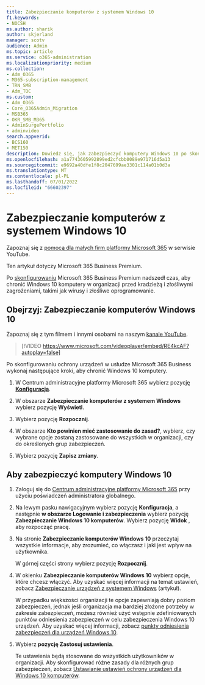 ```yaml
---
title: Zabezpieczanie komputerów z systemem Windows 10
f1.keywords:
- NOCSH
ms.author: sharik
author: skjerland
manager: scotv
audience: Admin
ms.topic: article
ms.service: o365-administration
ms.localizationpriority: medium
ms.collection:
- Adm_O365
- M365-subscription-management
- TRN_SMB
- Adm_TOC
ms.custom:
- Adm_O365
- Core_O365Admin_Migration
- MSB365
- OKR_SMB_M365
- AdminSurgePortfolio
- adminvideo
search.appverid:
- BCS160
- MET150
description: Dowiedz się, jak zabezpieczyć komputery Windows 10 po skonfigurowaniu Microsoft 365 Business Premium.
ms.openlocfilehash: a1a7743605992899ed2cfcbb0089e971716d5a13
ms.sourcegitcommit: e9692a40dfe1f8c2047699ae3301c114a01b0d3a
ms.translationtype: MT
ms.contentlocale: pl-PL
ms.lasthandoff: 07/01/2022
ms.locfileid: "66602397"
---
```

# <a name="secure-windows-10-computers"></a>Zabezpieczanie komputerów z systemem Windows 10

Zapoznaj się z [pomocą dla małych firm platformy Microsoft 365](https://go.microsoft.com/fwlink/?linkid=2197659) w serwisie YouTube.

Ten artykuł dotyczy Microsoft 365 Business Premium.

Po [skonfigurowaniu](/microsoft-365/business-premium/m365bp-setup) Microsoft 365 Business Premium nadszedł czas, aby chronić Windows 10 komputery w organizacji przed kradzieżą i złośliwymi zagrożeniami, takimi jak wirusy i złośliwe oprogramowanie.

## <a name="watch-secure-your-windows-10-pcs"></a>Obejrzyj: Zabezpieczanie komputerów Windows 10

Zapoznaj się z tym filmem i innymi osobami na naszym [kanale YouTube](https://go.microsoft.com/fwlink/?linkid=2198200).

> [!VIDEO https://www.microsoft.com/videoplayer/embed/RE4kcAF?autoplay=false]

Po skonfigurowaniu ochrony urządzeń w usłudze Microsoft 365 Business wykonaj następujące kroki, aby chronić Windows 10 komputery.

1. W Centrum administracyjne platformy Microsoft 365 wybierz pozycję <a href="https://go.microsoft.com/fwlink/p/?linkid=2171997" target="_blank">**Konfiguracja**</a>.

2. W obszarze  **Zabezpieczanie komputerów z systemem Windows** wybierz pozycję  **Wyświetl**.

3. Wybierz pozycję  **Rozpocznij**.

4. W obszarze **Kto powinien mieć zastosowanie do zasad?**, wybierz, czy wybrane opcje zostaną zastosowane do wszystkich w organizacji, czy do określonych grup zabezpieczeń.

5. Wybierz pozycję  **Zapisz zmiany**.

## <a name="to-secure-your-windows-10-computers"></a>Aby zabezpieczyć komputery Windows 10

1. Zaloguj się do [Centrum administracyjne platformy Microsoft 365](https://admin.microsoft.com) przy użyciu poświadczeń administratora globalnego. 

2. Na lewym pasku nawigacyjnym wybierz pozycję **Konfiguracja**, a następnie **w obszarze Logowanie i zabezpieczenia** wybierz pozycję **Zabezpieczanie Windows 10 komputerów**. Wybierz pozycję **Widok** , aby rozpocząć pracę.

3. Na stronie **Zabezpieczanie komputerów Windows 10** przeczytaj wszystkie informacje, aby zrozumieć, co włączasz i jaki jest wpływ na użytkownika.

    W górnej części strony wybierz pozycję **Rozpocznij**.

4. W okienku **Zabezpieczanie komputerów Windows 10** wybierz opcje, które chcesz włączyć. Aby uzyskać więcej informacji na temat ustawień, zobacz [Zabezpieczanie urządzeń z systemem Windows](../../business-premium/m365bp-secure-windows-devices.md) (artykuł). 
    
    W przypadku większości organizacji te opcje zapewniają dobry poziom zabezpieczeń, jednak jeśli organizacja ma bardziej złożone potrzeby w zakresie zabezpieczeń, możesz również użyć wstępnie zdefiniowanych punktów odniesienia zabezpieczeń w celu zabezpieczenia Windows 10 urządzeń. Aby uzyskać więcej informacji, zobacz [punkty odniesienia zabezpieczeń dla urządzeń Windows 10](/mem/intune/protect/security-baselines).   

5. Wybierz **pozycję Zastosuj ustawienia**.

    Te ustawienia będą stosowane do wszystkich użytkowników w organizacji. Aby skonfigurować różne zasady dla różnych grup zabezpieczeń, zobacz [Ustawianie ustawień ochrony urządzeń dla Windows 10 komputerów](../../business-premium/m365bp-protection-settings-for-windows-10-devices.md).
